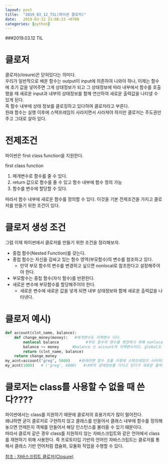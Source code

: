 ```yaml
---
layout: post
title:  "2019_03_12_TIL(파이썬 클로저)"
date:   2019-03-12 21:06:23 +0700
categories: [python]
---
```


###2019.03.12 TIL


# 클로저

클로저(closure)은 닫혀있다는 의미다.      
우리가 일반적으로 배운 함수는 output이 input에 의존하여 나와야 하나, 이제는 함수에 초기 값을 넣어주면 
그게 상태정보가 되고 그 상태정보에 따라 내부에서 함수를 호출했을 때 새로운 input과 내부의 상태정보를 함께 연산하여 새로운 출력값을 나타낼 수 있게 된다.      
즉 함수 내부에 상태 정보를 클로징하고 있다하여 클로저라고 부른다.  
원래 함수는 실행 이후에 스택프레임이 사라지면서 사라져야 하지만 클로저는 주도권만 주고 그대로 살아 있다.    


# 전제조건

파이썬은 first class function을 지원한다.

first class function

1. 매개변수로 함수를 줄 수 있다.
2. return 값으로 함수를 줄 수 있고 함수 내부에 함수 정의 가능
3. 함수를 변수에 할당할 수 있다.

따라서 함수 내부에 새로운 함수를 정의할 수 있다.
이것을 기본 전제조건을 가지고 클로저를 만들기 위한 조건이 있다.

# 클로저 생성 조건

그럼 이제 파이썬에서 클로저를 만들기 위한 조건을 정리해보자.

* 중첩 함수(Nested Function)를 갖는다.
* 중첩 함수는 자신을 감싸고 있는 함수 영역(부모함수)의 변수를 참조하고 있다.
    * 만약 부모 함수의 변수를 변경하고 싶으면 nonlocal로 참조한다고 설정해주어야 한다.
* 부모함수는 중첩 함수(자식 함수)를 반환한다.
* 새로운 변수에 부모함수를 할당해주어야 한다.
    * 새로운 변수에 새로운 값을 넣게 되면 내부 상태정보와 함께 새로운 출력값을 나타낸다.

# 클로저 예시)
```python
def account(clnt_name, balance):  
    def change_money(money):   #매개변수도 지역변수 이다.
        nonlocal balance            #부모 함수의 변수를 변경하기 위해 nonlocal을 사용한다.
        balance += money      #balance 는 account의 지역변수이다. global도 아니다 
        return (clnt_name, balance)
    return change_money
my_acnt=account("greg", 5000)    #원래라면 함수 호출 이후에 스택프레임이 사라져야 하지만
my_acnt(1000)   # ('greg', 6000)   #내부의 상태정보를 가지고 있다가 새로운 출력값을 나타낸다.
```
# 클로저는 class를 사용할 수 없을 때 쓴다????

파이썬에서는 class를 지원하기 때문에 클로저의 효용가치가 많이 떨어진다.      
왜냐하면 굳이 클로저로 구현하지 않고 클래스를 만들어서 클래스 내부에 함수를 정의해 놓으면 언제든지 객체를 만들어서 해당 인스턴스를 불러올 수 있기 떄문이다.      
따라서 클로저 같은 경우 class를 지원하지 않는 자바스크립트와 같은 언어에서 class를 재현하기 위해 사용한다. 즉 프로토타입 기반의 언어인 자바스크립트는 클로저를 통해서 클래스 기반 언어처럼 캡슐화, 모듈화 작업을 수행할 수 있다.

[참조 : 자바스크립트 클로저(Closure)](https://yuddomack.tistory.com/entry/%EC%9E%90%EB%B0%94%EC%8A%A4%ED%81%AC%EB%A6%BD%ED%8A%B8-%ED%81%B4%EB%A1%9C%EC%A0%80Closure)
